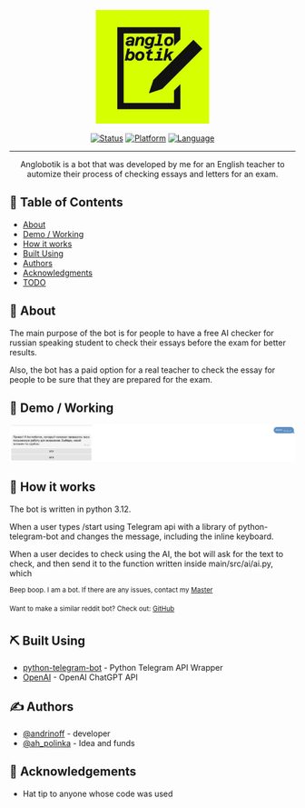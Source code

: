<p align="center">
  <a href="" rel="noopener">
 <img width=200px height=200px src="icon.jpg" alt="Bot logo"></a>
</p>



<div align="center">

[![Status](https://img.shields.io/badge/status-active-success.svg)]()
[![Platform](https://img.shields.io/badge/platform-telegram-blue.svg)](https://t.me/anglobotik_bot)
[![Language](https://img.shields.io/badge/language-rus-black.svg)]()


</div>

---

<p align="center"> Anglobotik is a bot that was developed by me for an English teacher to automize their process of checking essays and letters for an exam.
    <br> 
</p>

## 📝 Table of Contents

- [About](#about)
- [Demo / Working](#demo)
- [How it works](#working)
- [Built Using](#built_using)
- [Authors](#authors)
- [Acknowledgments](#acknowledgement)
- [TODO](#TODO.md)

## 🧐 About <a name = "about"></a>

The main purpose of the bot is for people to have a free AI checker for russian speaking student to check their essays before the exam for better results.

Also, the bot has a paid option for a real teacher to check the essay for people to be sure that they are prepared for the exam.


## 🎥 Demo / Working <a name = "demo"></a>

![Working](demo.png)

## 💭 How it works <a name = "working"></a>

The bot is written in python 3.12. 

When a user types /start using Telegram api with a library of python-telegram-bot and changes the message, including the inline keyboard.

When a user decides to check using the AI, the bot will ask for the text to check, and then send it to the function written inside main/src/ai/ai.py, which 



<sup>Beep boop. I am a bot. If there are any issues, contact my [Master](https://linktr.ee/andrinoff)</sup>

<sup>Want to make a similar reddit bot? Check out: [GitHub](https://github.com/andrinoff)</sup>



## ⛏️ Built Using <a name = "built_using"></a>

- [python-telegram-bot](https://python-telegram-bot.org) - Python Telegram API Wrapper
- [OpenAI](https://openai.com) - OpenAI ChatGPT API

## ✍️ Authors <a name = "authors"></a>

- [@andrinoff](https://github.com/andrinoff) - developer
- [@ah_polinka](https://instagram.com/pelageeyaaa) - Idea and funds


## 🎉 Acknowledgements <a name = "acknowledgement"></a>

- Hat tip to anyone whose code was used
